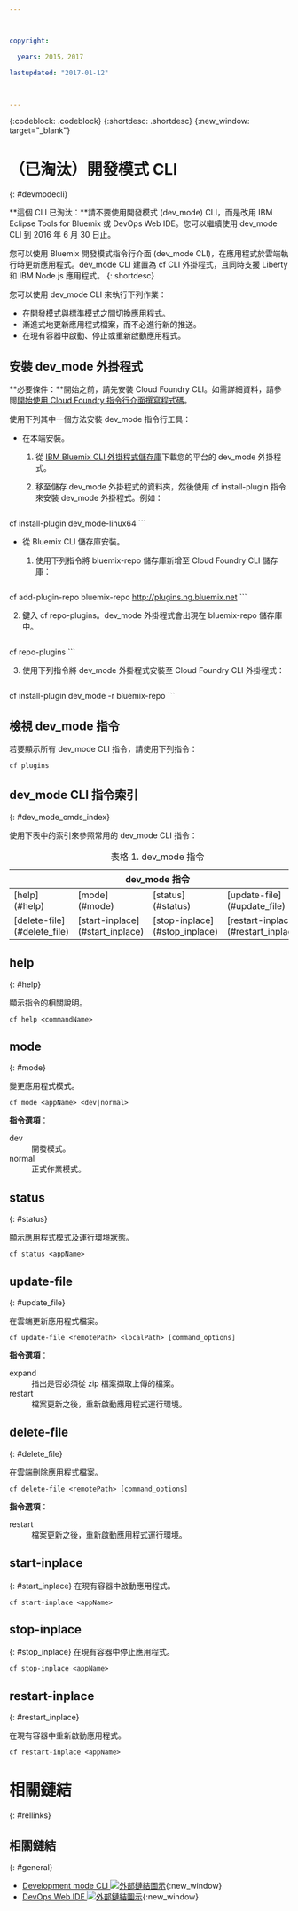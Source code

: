 ```yaml
---



copyright:

  years: 2015，2017

lastupdated: "2017-01-12"



---
```


{:codeblock: .codeblock}
{:shortdesc: .shortdesc}
{:new_window: target="_blank"}

# （已淘汰）開發模式 CLI
{: #devmodecli}

**這個 CLI 已淘汰：**請不要使用開發模式 (dev_mode) CLI，而是改用 IBM Eclipse Tools for Bluemix 或 DevOps Web IDE。您可以繼續使用 dev_mode CLI 到 2016 年 6 月 30 日止。

您可以使用 Bluemix 開發模式指令行介面 (dev_mode CLI)，在應用程式於雲端執行時更新應用程式。dev_mode CLI 建置為 cf CLI 外掛程式，且同時支援 Liberty 和 IBM Node.js 應用程式。
{: shortdesc}


您可以使用 dev_mode CLI 來執行下列作業：
- 在開發模式與標準模式之間切換應用程式。
- 漸進式地更新應用程式檔案，而不必進行新的推送。
- 在現有容器中啟動、停止或重新啟動應用程式。

## 安裝 dev_mode 外掛程式
**必要條件：**開始之前，請先安裝 Cloud Foundry CLI。如需詳細資料，請參閱[開始使用 Cloud Foundry 指令行介面撰寫程式碼](https://github.com/cloudfoundry/cli)。


使用下列其中一個方法安裝 dev_mode 指令行工具：
- 在本端安裝。
  1. 從 [IBM Bluemix CLI 外掛程式儲存庫](http://plugins.ng.bluemix.net)下載您的平台的 dev_mode 外掛程式。
  2. 移至儲存 dev_mode 外掛程式的資料夾，然後使用 cf install-plugin 指令來安裝 dev_mode 外掛程式。例如：

        ```
cf install-plugin dev_mode-linux64
        ```

- 從 Bluemix CLI 儲存庫安裝。
  1. 使用下列指令將 bluemix-repo 儲存庫新增至 Cloud Foundry CLI 儲存庫：

        ```
cf add-plugin-repo bluemix-repo http://plugins.ng.bluemix.net
        ```

  2. 鍵入 cf repo-plugins。dev_mode 外掛程式會出現在 bluemix-repo 儲存庫中。

		```
cf repo-plugins
        ```

  3. 使用下列指令將 dev_mode 外掛程式安裝至 Cloud Foundry CLI 外掛程式：

        ```
cf install-plugin dev_mode -r bluemix-repo
        ```

## 檢視 dev_mode 指令

若要顯示所有 dev_mode CLI 指令，請使用下列指令：

```
cf plugins
```

## dev_mode CLI 指令索引
{: #dev_mode_cmds_index}

使用下表中的索引來參照常用的 dev_mode CLI 指令：

<table summary="dev_mode 指令索引">
 <caption>表格 1. dev_mode 指令</caption>
 <thead>
 <th colspan="4">dev_mode 指令</th>
 </thead>
 <tbody>
 <tr>
 <td>[help](#help)</td>
 <td>[mode](#mode)</td>
 <td>[status](#status)</td>
 <td>[update-file](#update_file)</td>
 </tr>
 <tr>
 <td>[delete-file](#delete_file)</td>
 <td>[start-inplace](#start_inplace)</td>
 <td>[stop-inplace](#stop_inplace)</td>
 <td>[restart-inplace](#restart_inplace)</td>
 </tr>
  </tbody>
 </table>


## help
{: #help}

顯示指令的相關說明。

```
cf help <commandName>
```


## mode
{: #mode}

變更應用程式模式。

```
cf mode <appName> <dev|normal>
```
<strong>指令選項</strong>：<dl>
   <dt>dev</dt>
   <dd>開發模式。</dd>
   <dt>normal</dt>
   <dd>正式作業模式。</dd>
   </dl>


## status
{: #status}

顯示應用程式模式及運行環境狀態。
```
cf status <appName>
```



## update-file
{: #update_file}

在雲端更新應用程式檔案。

```
cf update-file <remotePath> <localPath> [command_options]
```


<strong>指令選項</strong>：

   <dl>
   <dt>expand</dt>
   <dd>指出是否必須從 zip 檔案擷取上傳的檔案。</dd>
   <dt>restart</dt>
   <dd>檔案更新之後，重新啟動應用程式運行環境。</dd>
   </dl>



## delete-file
{: #delete_file}

在雲端刪除應用程式檔案。

```
cf delete-file <remotePath> [command_options]
```


<strong>指令選項</strong>：
 <dl>
   <dt>restart</dt>
   <dd>檔案更新之後，重新啟動應用程式運行環境。</dd>
  </dl>


## start-inplace
{: #start_inplace}
在現有容器中啟動應用程式。

```
cf start-inplace <appName>
```



## stop-inplace
{: #stop_inplace}
在現有容器中停止應用程式。

```
cf stop-inplace <appName>
```



## restart-inplace
{: #restart_inplace}

在現有容器中重新啟動應用程式。

```
cf restart-inplace <appName>
```



# 相關鏈結
{: #rellinks}

## 相關鏈結
{: #general}
* [Development mode CLI ![外部鏈結圖示](../../../icons/launch-glyph.svg)](http://clis.ng.bluemix.net/ui/repository.html#cf-plugins){:new_window}
* [DevOps Web IDE ![外部鏈結圖示](../../../icons/launch-glyph.svg)](https://hub.jazz.net/docs/deploy/){:new_window}
